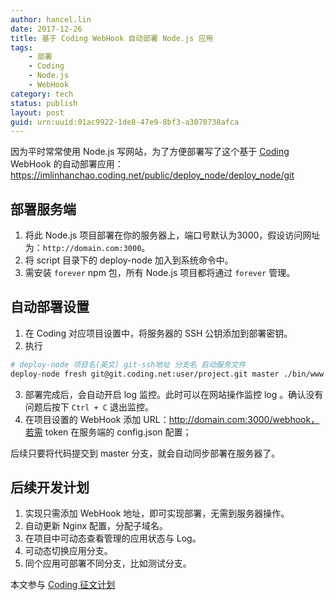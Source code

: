 ```yaml
---
author: hancel.lin
date: 2017-12-26
title: 基于 Coding WebHook 自动部署 Node.js 应用
tags: 
    - 部署
    - Coding
    - Node.js
    - WebHook
category: tech
status: publish
layout: post
guid: urn:uuid:01ac9922-1de8-47e9-8bf3-a3070738afca
---
```


因为平时常常使用 Node.js 写网站，为了方便部署写了这个基于 [Coding](https://coding.net/) WebHook 的自动部署应用：https://imlinhanchao.coding.net/public/deploy_node/deploy_node/git
<!--more-->

## 部署服务端
1. 将此 Node.js 项目部署在你的服务器上，端口号默认为3000，假设访问网址为：`http://domain.com:3000`。
2. 将 script 目录下的 deploy-node 加入到系统命令中。
3. 需安装 `forever` npm 包，所有 Node.js 项目都将通过 `forever` 管理。

## 自动部署设置
1. 在 Coding 对应项目设置中，将服务器的 SSH 公钥添加到部署密钥。
2. 执行
```bash
# deploy-node 项目名(英文) git-ssh地址 分支名 启动服务文件
deploy-node fresh git@git.coding.net:user/project.git master ./bin/www
```
3. 部署完成后，会自动开启 log 监控。此时可以在网站操作监控 log 。确认没有问题后按下 `Ctrl + C` 退出监控。
4. 在项目设置的 WebHook 添加 URL：http://domain.com:3000/webhook，若需 token 在服务端的 config.json 配置；

后续只要将代码提交到 master 分支，就会自动同步部署在服务器了。

## 后续开发计划
1. 实现只需添加 WebHook 地址，即可实现部署，无需到服务器操作。
2. 自动更新 Nginx 配置，分配子域名。
3. 在项目中可动态查看管理的应用状态与 Log。
4. 可动态切换应用分支。
5. 同个应用可部署不同分支，比如测试分支。

本文参与 [Coding 征文计划](https://coding.net/wow/stories/)